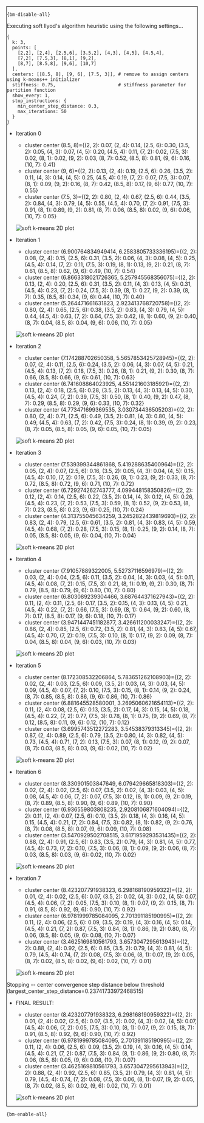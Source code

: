 <div style="border:1px solid black;">

`{bm-disable-all}`


Executing soft llyod's algorithm heuristic using the following settings...

```
{
  k: 3,
  points: [
    [2,2], [2,4], [2.5,6], [3.5,2], [4,3], [4,5], [4.5,4],
    [7,2], [7.5,3], [8,1], [9,2],
    [8,7], [8.5,8], [9,6], [10,7]
  ],
  centers: [[8.5, 8], [9, 6], [7.5, 3]], # remove to assign centers using k-means++ initializer
  stiffness: 0.75,                       # stiffness parameter for partition function
  show_every: 1,
  stop_instructions: {
    min_center_step_distance: 0.3,
    max_iterations: 50
  }
}

```

 * Iteration 0

    * cluster center (8.5, 8)={(2, 2): 0.07, (2, 4): 0.14, (2.5, 6): 0.30, (3.5, 2): 0.05, (4, 3): 0.07, (4, 5): 0.20, (4.5, 4): 0.11, (7, 2): 0.02, (7.5, 3): 0.02, (8, 1): 0.02, (9, 2): 0.03, (8, 7): 0.52, (8.5, 8): 0.81, (9, 6): 0.16, (10, 7): 0.41}
    * cluster center (9, 6)={(2, 2): 0.13, (2, 4): 0.19, (2.5, 6): 0.26, (3.5, 2): 0.11, (4, 3): 0.14, (4, 5): 0.25, (4.5, 4): 0.19, (7, 2): 0.07, (7.5, 3): 0.07, (8, 1): 0.09, (9, 2): 0.16, (8, 7): 0.42, (8.5, 8): 0.17, (9, 6): 0.77, (10, 7): 0.55}
    * cluster center (7.5, 3)={(2, 2): 0.80, (2, 4): 0.67, (2.5, 6): 0.44, (3.5, 2): 0.84, (4, 3): 0.79, (4, 5): 0.55, (4.5, 4): 0.70, (7, 2): 0.91, (7.5, 3): 0.91, (8, 1): 0.89, (9, 2): 0.81, (8, 7): 0.06, (8.5, 8): 0.02, (9, 6): 0.06, (10, 7): 0.05}

    ![soft k-means 2D plot](ch8_fda9489333947cb189dfce329ca2261c_plot0.svg)

 * Iteration 1

    * cluster center (6.900764834949414, 6.2583805733336195)={(2, 2): 0.08, (2, 4): 0.15, (2.5, 6): 0.31, (3.5, 2): 0.06, (4, 3): 0.08, (4, 5): 0.25, (4.5, 4): 0.14, (7, 2): 0.11, (7.5, 3): 0.19, (8, 1): 0.13, (9, 2): 0.21, (8, 7): 0.61, (8.5, 8): 0.62, (9, 6): 0.49, (10, 7): 0.54}
    * cluster center (6.8663318021726365, 5.257945568356075)={(2, 2): 0.13, (2, 4): 0.20, (2.5, 6): 0.31, (3.5, 2): 0.11, (4, 3): 0.13, (4, 5): 0.31, (4.5, 4): 0.23, (7, 2): 0.24, (7.5, 3): 0.39, (8, 1): 0.27, (9, 2): 0.39, (8, 7): 0.35, (8.5, 8): 0.34, (9, 6): 0.44, (10, 7): 0.40}
    * cluster center (5.264471661631823, 2.923413768720758)={(2, 2): 0.80, (2, 4): 0.65, (2.5, 6): 0.38, (3.5, 2): 0.83, (4, 3): 0.79, (4, 5): 0.44, (4.5, 4): 0.63, (7, 2): 0.64, (7.5, 3): 0.42, (8, 1): 0.60, (9, 2): 0.40, (8, 7): 0.04, (8.5, 8): 0.04, (9, 6): 0.06, (10, 7): 0.05}

    ![soft k-means 2D plot](ch8_fda9489333947cb189dfce329ca2261c_plot1.svg)

 * Iteration 2

    * cluster center (7.174288702650358, 5.5657853425728945)={(2, 2): 0.07, (2, 4): 0.11, (2.5, 6): 0.24, (3.5, 2): 0.06, (4, 3): 0.07, (4, 5): 0.21, (4.5, 4): 0.13, (7, 2): 0.18, (7.5, 3): 0.26, (8, 1): 0.21, (9, 2): 0.30, (8, 7): 0.66, (8.5, 8): 0.66, (9, 6): 0.61, (10, 7): 0.63}
    * cluster center (6.741608864023925, 4.551421603185921)={(2, 2): 0.13, (2, 4): 0.18, (2.5, 6): 0.28, (3.5, 2): 0.13, (4, 3): 0.13, (4, 5): 0.30, (4.5, 4): 0.24, (7, 2): 0.39, (7.5, 3): 0.50, (8, 1): 0.40, (9, 2): 0.47, (8, 7): 0.29, (8.5, 8): 0.29, (9, 6): 0.33, (10, 7): 0.32}
    * cluster center (4.773471699369535, 3.030734436505203)={(2, 2): 0.80, (2, 4): 0.71, (2.5, 6): 0.49, (3.5, 2): 0.81, (4, 3): 0.80, (4, 5): 0.49, (4.5, 4): 0.63, (7, 2): 0.42, (7.5, 3): 0.24, (8, 1): 0.39, (9, 2): 0.23, (8, 7): 0.05, (8.5, 8): 0.05, (9, 6): 0.05, (10, 7): 0.05}

    ![soft k-means 2D plot](ch8_fda9489333947cb189dfce329ca2261c_plot2.svg)

 * Iteration 3

    * cluster center (7.539399344861868, 5.419288635400964)={(2, 2): 0.05, (2, 4): 0.07, (2.5, 6): 0.16, (3.5, 2): 0.05, (4, 3): 0.04, (4, 5): 0.15, (4.5, 4): 0.10, (7, 2): 0.19, (7.5, 3): 0.26, (8, 1): 0.23, (9, 2): 0.33, (8, 7): 0.72, (8.5, 8): 0.72, (9, 6): 0.71, (10, 7): 0.72}
    * cluster center (6.729274262743777, 4.099448158350826)={(2, 2): 0.12, (2, 4): 0.14, (2.5, 6): 0.22, (3.5, 2): 0.14, (4, 3): 0.12, (4, 5): 0.26, (4.5, 4): 0.23, (7, 2): 0.53, (7.5, 3): 0.59, (8, 1): 0.52, (9, 2): 0.53, (8, 7): 0.23, (8.5, 8): 0.23, (9, 6): 0.25, (10, 7): 0.24}
    * cluster center (4.313755045634259, 3.2452822439819693)={(2, 2): 0.83, (2, 4): 0.79, (2.5, 6): 0.61, (3.5, 2): 0.81, (4, 3): 0.83, (4, 5): 0.59, (4.5, 4): 0.68, (7, 2): 0.28, (7.5, 3): 0.15, (8, 1): 0.25, (9, 2): 0.14, (8, 7): 0.05, (8.5, 8): 0.05, (9, 6): 0.04, (10, 7): 0.04}

    ![soft k-means 2D plot](ch8_fda9489333947cb189dfce329ca2261c_plot3.svg)

 * Iteration 4

    * cluster center (7.91057889322005, 5.52737116596979)={(2, 2): 0.03, (2, 4): 0.04, (2.5, 6): 0.11, (3.5, 2): 0.04, (4, 3): 0.03, (4, 5): 0.11, (4.5, 4): 0.08, (7, 2): 0.15, (7.5, 3): 0.21, (8, 1): 0.19, (9, 2): 0.30, (8, 7): 0.79, (8.5, 8): 0.79, (9, 6): 0.80, (10, 7): 0.80}
    * cluster center (6.803089239304466, 3.687644371627943)={(2, 2): 0.11, (2, 4): 0.11, (2.5, 6): 0.17, (3.5, 2): 0.15, (4, 3): 0.13, (4, 5): 0.21, (4.5, 4): 0.22, (7, 2): 0.66, (7.5, 3): 0.69, (8, 1): 0.64, (9, 2): 0.60, (8, 7): 0.17, (8.5, 8): 0.17, (9, 6): 0.18, (10, 7): 0.17}
    * cluster center (3.9471447451182877, 3.426611200033247)={(2, 2): 0.86, (2, 4): 0.85, (2.5, 6): 0.72, (3.5, 2): 0.81, (4, 3): 0.83, (4, 5): 0.67, (4.5, 4): 0.70, (7, 2): 0.19, (7.5, 3): 0.10, (8, 1): 0.17, (9, 2): 0.09, (8, 7): 0.04, (8.5, 8): 0.04, (9, 6): 0.03, (10, 7): 0.03}

    ![soft k-means 2D plot](ch8_fda9489333947cb189dfce329ca2261c_plot4.svg)

 * Iteration 5

    * cluster center (8.172308532206864, 5.783651262108903)={(2, 2): 0.02, (2, 4): 0.03, (2.5, 6): 0.09, (3.5, 2): 0.03, (4, 3): 0.03, (4, 5): 0.09, (4.5, 4): 0.07, (7, 2): 0.10, (7.5, 3): 0.15, (8, 1): 0.14, (9, 2): 0.24, (8, 7): 0.85, (8.5, 8): 0.86, (9, 6): 0.86, (10, 7): 0.86}
    * cluster center (6.881645528580001, 3.2695060621654113)={(2, 2): 0.11, (2, 4): 0.08, (2.5, 6): 0.13, (3.5, 2): 0.17, (4, 3): 0.15, (4, 5): 0.18, (4.5, 4): 0.22, (7, 2): 0.77, (7.5, 3): 0.78, (8, 1): 0.75, (9, 2): 0.69, (8, 7): 0.12, (8.5, 8): 0.11, (9, 6): 0.12, (10, 7): 0.12}
    * cluster center (3.6995743512272283, 3.54538379313345)={(2, 2): 0.87, (2, 4): 0.89, (2.5, 6): 0.79, (3.5, 2): 0.80, (4, 3): 0.82, (4, 5): 0.73, (4.5, 4): 0.71, (7, 2): 0.13, (7.5, 3): 0.07, (8, 1): 0.12, (9, 2): 0.07, (8, 7): 0.03, (8.5, 8): 0.03, (9, 6): 0.02, (10, 7): 0.02}

    ![soft k-means 2D plot](ch8_fda9489333947cb189dfce329ca2261c_plot5.svg)

 * Iteration 6

    * cluster center (8.330901503847649, 6.079429665818303)={(2, 2): 0.02, (2, 4): 0.02, (2.5, 6): 0.07, (3.5, 2): 0.02, (4, 3): 0.03, (4, 5): 0.08, (4.5, 4): 0.06, (7, 2): 0.07, (7.5, 3): 0.12, (8, 1): 0.09, (9, 2): 0.19, (8, 7): 0.89, (8.5, 8): 0.90, (9, 6): 0.89, (10, 7): 0.90}
    * cluster center (6.936559803808235, 2.9208106871604094)={(2, 2): 0.11, (2, 4): 0.07, (2.5, 6): 0.10, (3.5, 2): 0.18, (4, 3): 0.16, (4, 5): 0.15, (4.5, 4): 0.21, (7, 2): 0.84, (7.5, 3): 0.82, (8, 1): 0.82, (9, 2): 0.76, (8, 7): 0.08, (8.5, 8): 0.07, (9, 6): 0.09, (10, 7): 0.08}
    * cluster center (3.5470929502708515, 3.6171959293531435)={(2, 2): 0.88, (2, 4): 0.91, (2.5, 6): 0.83, (3.5, 2): 0.79, (4, 3): 0.81, (4, 5): 0.77, (4.5, 4): 0.73, (7, 2): 0.10, (7.5, 3): 0.06, (8, 1): 0.09, (9, 2): 0.06, (8, 7): 0.03, (8.5, 8): 0.03, (9, 6): 0.02, (10, 7): 0.02}

    ![soft k-means 2D plot](ch8_fda9489333947cb189dfce329ca2261c_plot6.svg)

 * Iteration 7

    * cluster center (8.423207791938323, 6.298168190959322)={(2, 2): 0.01, (2, 4): 0.02, (2.5, 6): 0.07, (3.5, 2): 0.02, (4, 3): 0.02, (4, 5): 0.07, (4.5, 4): 0.06, (7, 2): 0.05, (7.5, 3): 0.10, (8, 1): 0.07, (9, 2): 0.15, (8, 7): 0.91, (8.5, 8): 0.92, (9, 6): 0.90, (10, 7): 0.92}
    * cluster center (6.9781999785084095, 2.701391185190995)={(2, 2): 0.11, (2, 4): 0.06, (2.5, 6): 0.09, (3.5, 2): 0.19, (4, 3): 0.16, (4, 5): 0.14, (4.5, 4): 0.21, (7, 2): 0.87, (7.5, 3): 0.84, (8, 1): 0.86, (9, 2): 0.80, (8, 7): 0.06, (8.5, 8): 0.05, (9, 6): 0.08, (10, 7): 0.07}
    * cluster center (3.4625169810561793, 3.6573047295613943)={(2, 2): 0.88, (2, 4): 0.92, (2.5, 6): 0.85, (3.5, 2): 0.79, (4, 3): 0.81, (4, 5): 0.79, (4.5, 4): 0.74, (7, 2): 0.08, (7.5, 3): 0.06, (8, 1): 0.07, (9, 2): 0.05, (8, 7): 0.02, (8.5, 8): 0.02, (9, 6): 0.02, (10, 7): 0.01}

    ![soft k-means 2D plot](ch8_fda9489333947cb189dfce329ca2261c_plot7.svg)

Stopping -- center convergence step distance below threshold (largest_center_step_distance=0.23741733972468515)

 * FINAL RESULT:

    * cluster center (8.423207791938323, 6.298168190959322)={(2, 2): 0.01, (2, 4): 0.02, (2.5, 6): 0.07, (3.5, 2): 0.02, (4, 3): 0.02, (4, 5): 0.07, (4.5, 4): 0.06, (7, 2): 0.05, (7.5, 3): 0.10, (8, 1): 0.07, (9, 2): 0.15, (8, 7): 0.91, (8.5, 8): 0.92, (9, 6): 0.90, (10, 7): 0.92}
    * cluster center (6.9781999785084095, 2.701391185190995)={(2, 2): 0.11, (2, 4): 0.06, (2.5, 6): 0.09, (3.5, 2): 0.19, (4, 3): 0.16, (4, 5): 0.14, (4.5, 4): 0.21, (7, 2): 0.87, (7.5, 3): 0.84, (8, 1): 0.86, (9, 2): 0.80, (8, 7): 0.06, (8.5, 8): 0.05, (9, 6): 0.08, (10, 7): 0.07}
    * cluster center (3.4625169810561793, 3.6573047295613943)={(2, 2): 0.88, (2, 4): 0.92, (2.5, 6): 0.85, (3.5, 2): 0.79, (4, 3): 0.81, (4, 5): 0.79, (4.5, 4): 0.74, (7, 2): 0.08, (7.5, 3): 0.06, (8, 1): 0.07, (9, 2): 0.05, (8, 7): 0.02, (8.5, 8): 0.02, (9, 6): 0.02, (10, 7): 0.01}

    ![soft k-means 2D plot](ch8_fda9489333947cb189dfce329ca2261c_plot7.svg)

</div>

`{bm-enable-all}`

